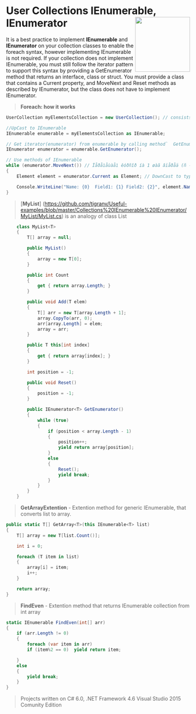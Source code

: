 # User Collections IEnumerable, IEnumerator  <img src="https://cloud.githubusercontent.com/assets/24522089/21962098/41a510c8-db36-11e6-95ef-eb392a0a1919.png" align="right" width="150px" height="150px" /> 

It is a best practice to implement **IEnumerable** and **IEnumerator** on your collection classes to enable the foreach syntax, however implementing IEnumerable is not required. If your collection does not implement IEnumerable, you must still follow the iterator pattern to support this syntax by providing a GetEnumerator method that returns an interface, class or struct. You must provide a class that contains a Current property, and MoveNext and Reset methods as described by IEnumerator, but the class does not have to implement IEnumerator.

> **Foreach: how it works**
```c#
UserCollection myElementsCollection = new UserCollection(); // consists of elements

//UpCast to IEnumerable
IEnumerable enumerable = myElementsCollection as IEnumerable;

// Get iterator(enumerator) from enumerable by calling method`  GetEnumerator().            
IEnumerator enumerator = enumerable.GetEnumerator();

// Use methods of IEnumerable
while (enumerator.MoveNext()) // Ïåðåìåùàåì êóðñîð íà 1 øàã âïåðåä (ñ -1 íà 0) è ò.ä.
{
    Element element = enumerator.Current as Element; // DownCast to type of enement

    Console.WriteLine("Name: {0}  Field1: {1} Field2: {2}", element.Name, element.Field1, element.Field2);
}
```

> [**MyList**] (https://github.com/tigranv/Useful-examples/blob/master/Collections%20IEnumerable%20IEnumerator/MyList/MyList.cs) is an analogy of class List<T> 

```c#
    class MyList<T>
    {
        T[] array = null;

        public MyList()
        {
            array = new T[0];
        }

        public int Count
        {
            get { return array.Length; }
        }

        public void Add(T elem)
        {
            T[] arr = new T[array.Length + 1];
            array.CopyTo(arr, 0);
            arr[array.Length] = elem;
            array = arr;
        }

        public T this[int index]
        {
            get { return array[index]; }
        }

        int position = -1;

        public void Reset()
        {
            position = -1;
        }

        public IEnumerator<T> GetEnumerator()
        {
            while (true)
            {
                if (position < array.Length - 1)
                {
                    position++;
                    yield return array[position];
                }
                else
                {
                    Reset();
                    yield break;
                }
            }
        }
    }
```

> **GetArrayExtention** - Extention method for generic IEnumerable, that converts list to array.


```c#
public static T[] GetArray<T>(this IEnumerable<T> list)
{
    T[] array = new T[list.Count()];

    int i = 0;

    foreach (T item in list)
    {
        array[i] = item;
        i++;
    }

    return array;
}
```

> **FindEven** - Extention method that returns IEnumerable collection from int array

```c#
static IEnumerable FindEven(int[] arr)
{
    if (arr.Length != 0)
    {
        foreach (var item in arr)
        if (item%2 == 0)  yield return item;

    }
    else
    {
        yield break;
    }
}
```
 
 
 
 
 
> Projects written on C# 6.0, .NET Framework 4.6 Visual Studio 2015 Comunity Edition
